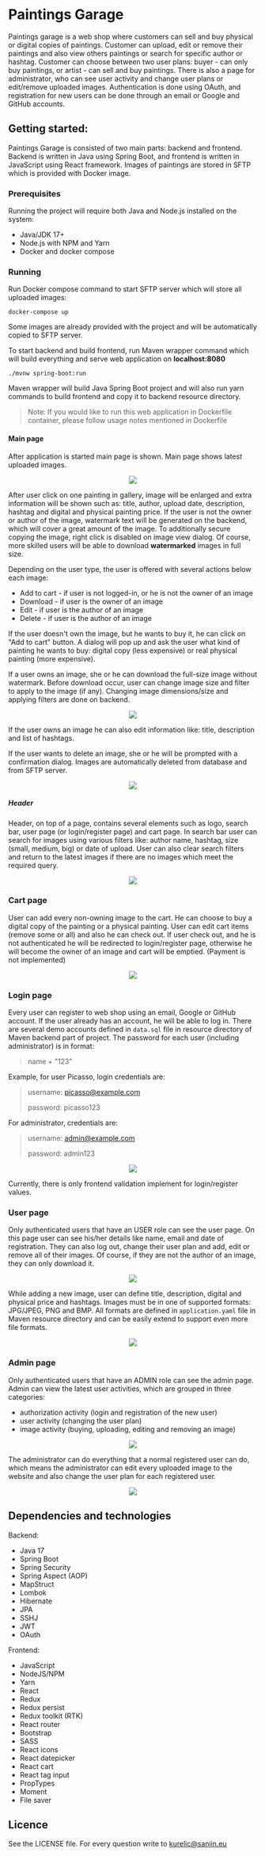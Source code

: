 # Paintings Garage

Paintings garage is a web shop where customers can sell and buy physical or digital copies of paintings. Customer can upload, edit or remove their paintings and also view others paintings or search for specific author or hashtag. Customer can choose between two user plans: buyer - can only buy paintings, or artist - can sell and buy paintings. There is also a page for administrator, who can see user activity and change user plans or edit/remove uploaded images. Authentication is done using OAuth, and registration for new users can be done through an email or Google and GitHub accounts.

## Getting started:

Paintings Garage is consisted of two main parts: backend and frontend. Backend is written in Java using Spring Boot, and frontend is written in JavaScript using React framework. Images of paintings are stored in SFTP which is provided with Docker image.

### Prerequisites

Running the project will require both Java and Node.js installed on the system:

- Java/JDK 17+
- Node.js with NPM and Yarn
- Docker and docker compose

### Running

Run Docker compose command to start SFTP server which will store all uploaded images:

```
docker-compose up
```

Some images are already provided with the project and will be automatically copied to SFTP server.

To start backend and build frontend, run Maven wrapper command which will build everything and serve web application
on **localhost:8080**

```
./mvnw spring-boot:run
```

Maven wrapper will build Java Spring Boot project and will also run yarn commands to build frontend and copy it to
backend resource directory.

> Note: If you would like to run this web application in Dockerfile container, please follow usage notes mentioned in
> Dockerfile

#### Main page

After application is started main page is shown. Main page shows latest uploaded images.

<p align="center"><img src="https://github.com/SanjinKurelic/PaintingsGarage/blob/master/images/homeScreen.png"/></p>

After user click on one painting in gallery, image will be enlarged and extra information will be shown such as: title,
author, upload date, description, hashtag and digital and physical painting price. If the user is not the owner or
author of the image, watermark text will be generated on the backend, which will cover a great amount of the image. To
additionally secure copying the image, right click is disabled on image view dialog. Of course, more skilled users will
be able to download **watermarked** images in full size.

Depending on the user type, the user is offered with several actions below each image:

- Add to cart - if user is not logged-in, or he is not the owner of an image
- Download - if user is the owner of an image
- Edit - if user is the author of an image
- Delete - if user is the author of an image

If the user doesn't own the image, but he wants to buy it, he can click on "Add to cart" button. A dialog will pop up and ask the user what kind of painting he wants to buy: digital copy (less expensive) or real physical painting (more expensive).

If a user owns an image, she or he can download the full-size image without watermark. Before download occur, user can change image size and filter to apply to the image (if any). Changing image dimensions/size and applying filters are done on backend.

<p align="center"><img src="https://github.com/SanjinKurelic/PaintingsGarage/blob/master/images/downloadImage.png"/></p>

If the user owns an image he can also edit information like: title, description and list of hashtags.

If the user wants to delete an image, she or he will be prompted with a confirmation dialog. Images are automatically deleted from database and from SFTP server.

<p align="center"><img src="https://github.com/SanjinKurelic/PaintingsGarage/blob/master/images/deleteConfirmation.png"/></p>

##### Header

Header, on top of a page, contains several elements such as logo, search bar, user page (or login/register page) and cart page. In search bar user can search for images using various filters like: author name, hashtag, size (small, medium, big) or date of upload. User can also clear search filters and return to the latest images if there are no images which meet the required query.

<p align="center"><img src="https://github.com/SanjinKurelic/PaintingsGarage/blob/master/images/searchBar.png"/></p>

### Cart page

User can add every non-owning image to the cart. He can choose to buy a digital copy of the painting or a physical painting. User can edit cart items (remove some or all) and also he can check out. If user check out, and he is not authenticated he will be redirected to login/register page, otherwise he will become the owner of an image and cart will be emptied. (Payment is not implemented)

<p align="center"><img src="https://github.com/SanjinKurelic/PaintingsGarage/blob/master/images/cartPage.png"/></p>

### Login page

Every user can register to web shop using an email, Google or GitHub account. If the user already has an account, he will be able to log in. There are several demo accounts defined in `data.sql` file in resource directory of Maven backend part of project. The password for each user (including administrator) is in format:

> name + "123"
 
Example, for user Picasso, login credentials are:

> username: picasso@example.com
> 
> password: picasso123

For administrator, credentials are:

> username:  admin@example.com
> 
> password: admin123

<p align="center"><img src="https://github.com/SanjinKurelic/PaintingsGarage/blob/master/images/userLogin.png"/></p>

Currently, there is only frontend validation implement for login/register values.

### User page

Only authenticated users that have an USER role can see the user page. On this page user can see his/her details like name, email and date of registration. They can also log out, change their user plan and add, edit or remove all of their images. Of course, if they are not the author of an image, they can only download it.

<p align="center"><img src="https://github.com/SanjinKurelic/PaintingsGarage/blob/master/images/userPage.png"/></p>

While adding a new image, user can define title, description, digital and physical price and hashtags. Images must be in one of supported formats: JPG/JPEG, PNG and BMP. All formats are defined in `application.yaml` file in Maven resource directory and can be easily extend to support even more file formats.

<p align="center"><img src="https://github.com/SanjinKurelic/PaintingsGarage/blob/master/images/uploadNewImage.png"/></p>

### Admin page

Only authenticated users that have an ADMIN role can see the admin page. Admin can view the latest user activities, which are grouped in three categories:

- authorization activity (login and registration of the new user)
- user activity (changing the user plan)
- image activity (buying, uploading, editing and removing an image)

<p align="center"><img src="https://github.com/SanjinKurelic/PaintingsGarage/blob/master/images/adminPanel.png"/></p>

The administrator can do everything that a normal registered user can do, which means the administrator can edit every uploaded  image to the website and also change the user plan for each registered user.

<p align="center"><img src="https://github.com/SanjinKurelic/PaintingsGarage/blob/master/images/changeUserPlan.png"/></p>

## Dependencies and technologies

Backend:

- Java 17
- Spring Boot
- Spring Security
- Spring Aspect (AOP)
- MapStruct
- Lombok
- Hibernate
- JPA
- SSHJ
- JWT
- OAuth

Frontend:

- JavaScript
- NodeJS/NPM
- Yarn
- React
- Redux
- Redux persist
- Redux toolkit (RTK)
- React router
- Bootstrap
- SASS
- React icons
- React datepicker
- React cart
- React tag input
- PropTypes
- Moment
- File saver

## Licence

See the LICENSE file. For every question write to kurelic@sanjin.eu
